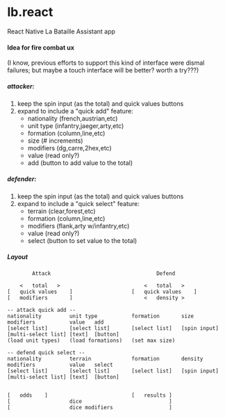 # lb.react
React Native La Bataille Assistant app

#### Idea for fire combat ux
(I know, previous efforts to support this kind of interface were dismal failures; but maybe a touch interface will be better? worth a try???)

##### attacker:
1. keep the spin input (as the total) and quick values buttons
2. expand to include a "quick add" feature:
	- nationality	(french,austrian,etc)
	- unit type		(infantry,jaeger,arty,etc)
	- formation		(column,line,etc)
	- size			(# increments)
	- modifiers		(dg,carre,2hex,etc)
	- value			(read only?)
	- add			(button to add value to the total)

##### defender:
1. keep the spin input (as the total) and quick values buttons
2. expand to include a "quick select" feature:
	- terrain		(clear,forest,etc)
	- formation		(column,line,etc)
	- modifiers		(flank,arty w/infantry,etc)
	- value			(read only?)
	- select		(button to set value to the total)


##### Layout

			Attack									Defend

		<	total	>							<	total	>
	[	quick values	]					[	quick values	]
	[	modifiers		]						<	density	>

	-- attack quick add --
	nationality			unit type			formation		size			modifiers			value	add
	[select list]		[select list]		[select list]	[spin input]	[multi-select list]	[text]	[button]
	(load unit types)	(load formations)	(set max size)

	-- defend quick select --
	nationality			terrain				formation		density			modifiers			value	select
	[select list]		[select list]		[select list]	[spin input]	[multi-select list]	[text]	[button]


	[	odds	]							[	results	]
	[					dice							]
	[					dice modifiers					]
